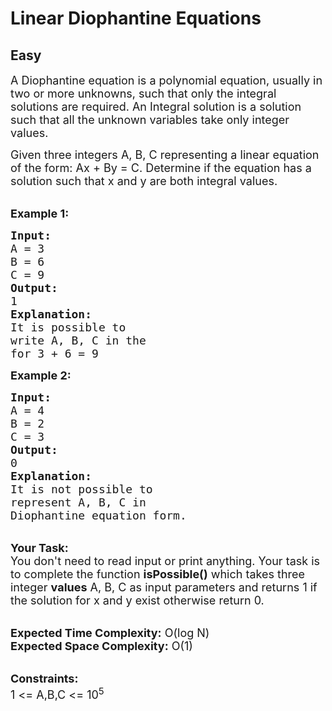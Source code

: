 # Linear Diophantine Equations
## Easy
<div class="problem-statement">
                <p></p><p><span style="font-size:18px">A Diophantine equation is a polynomial equation, usually in two or more unknowns, such that only the integral solutions are required. An Integral solution is a solution such that all the unknown variables take only integer values.</span></p>

<p><span style="font-size:18px">Given three integers A, B, C representing a linear equation of the form: Ax + By = C. Determine if the equation has a solution such that x and y are both integral values.</span><br>
&nbsp;</p>

<p><span style="font-size:18px"><strong>Example 1:</strong></span></p>

<pre><span style="font-size:18px"><strong>Input: </strong>
A = 3
B = 6
C = 9 
<strong>Output: </strong>
1 
<strong>Explanation:</strong>
It is possible to
write A, B, C in the
for 3 + 6 = 9</span></pre>

<p><span style="font-size:18px"><strong>Example 2:</strong></span></p>

<pre><span style="font-size:18px"><strong>Input: </strong>
A = 4
B = 2
C = 3
<strong>Output: </strong>
0 
<strong>Explanation:</strong>
It is not possible to
represent A, B, C in 
Diophantine equation form.</span>
</pre>

<p><br>
<span style="font-size:18px"><strong>Your Task:</strong><br>
You don't need to read input or print anything. Your task is to complete the function <strong>isPossible()</strong>&nbsp;which takes&nbsp;three integer <strong>values</strong>&nbsp;A, B, C as input parameters&nbsp;and returns 1 if the solution for x and y exist otherwise return 0.</span><br>
&nbsp;</p>

<p><span style="font-size:18px"><strong>Expected Time Complexity:</strong> O(log N)<br>
<strong>Expected Space Complexity:</strong> O(1)</span><br>
&nbsp;</p>

<p><span style="font-size:18px"><strong>Constraints:</strong><br>
1 &lt;= A,B,C &lt;= 10<sup>5</sup></span></p>
 <p></p>
            </div>
